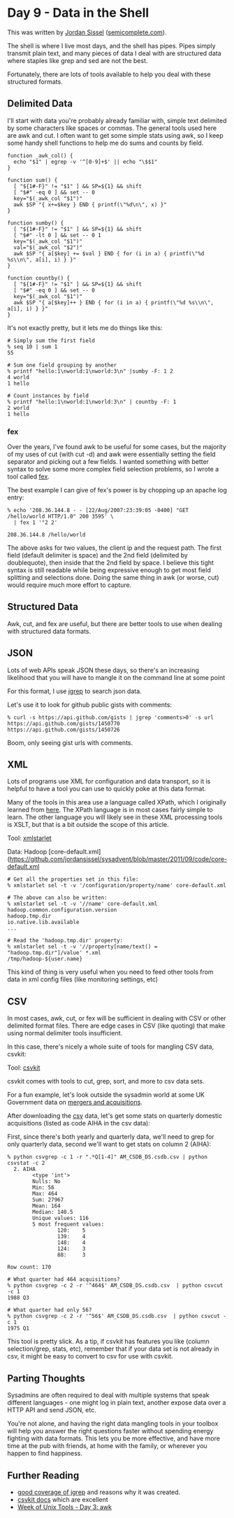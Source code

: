 # Day 9 - Data in the Shell

This was written by [Jordan Sissel](http://twitter.com/jordansissel)
([semicomplete.com](http://semicomplete.com)).

The shell is where I live most days, and the shell has pipes. Pipes simply
transmit plain text, and many pieces of data I deal with are structured data
where staples like grep and sed are not the best.

Fortunately, there are lots of tools available to help you deal with these
structured formats.

## Delimited Data

I'll start with data you're probably already familiar with, simple text
delimited by some characters like spaces or commas. The general tools used
here are awk and cut. I often want to get some simple stats using awk, so I
keep some handy shell functions to help me do sums and counts by field.

    function _awk_col() {
      echo "$1" | egrep -v '^[0-9]+$' || echo "\$$1"
    }

    function sum() {
      [ "${1#-F}" != "$1" ] && SP=${1} && shift
      [ "$#" -eq 0 ] && set -- 0
      key="$(_awk_col "$1")"
      awk $SP "{ x+=$key } END { printf(\"%d\n\", x) }"
    }

    function sumby() {
      [ "${1#-F}" != "$1" ] && SP=${1} && shift
      [ "$#" -lt 0 ] && set -- 0 1
      key="$(_awk_col "$1")"
      val="$(_awk_col "$2")"
      awk $SP "{ a[$key] += $val } END { for (i in a) { printf(\"%d %s\\n\", a[i], i) } }"
    }

    function countby() {
      [ "${1#-F}" != "$1" ] && SP=${1} && shift
      [ "$#" -eq 0 ] && set -- 0
      key="$(_awk_col "$1")"
      awk $SP "{ a[$key]++ } END { for (i in a) { printf(\"%d %s\\n\", a[i], i) } }"
    }

It's not exactly pretty, but it lets me do things like this:

    # Simply sum the first field
    % seq 10 | sum 1
    55

    # Sum one field grouping by another
    % printf "hello:1\nworld:1\nworld:3\n" |sumby -F: 1 2
    4 world
    1 hello

    # Count instances by field
    % printf "hello:1\nworld:1\nworld:3\n" | countby -F: 1
    2 world
    1 hello

### fex

Over the years, I've found awk to be useful for some cases, but the majority
of my uses of cut (with cut -d) and awk were essentially setting the field
separator and picking out a few fields. I wanted something with better syntax to
solve some more complex field selection problems, so I wrote a tool called
[fex](http://semicomplete.com/projects/fex/).

The best example I can give of fex's power is by chopping up an apache log
entry:

    % echo '208.36.144.8 - - [22/Aug/2007:23:39:05 -0400] "GET /hello/world HTTP/1.0" 200 3595' \
      | fex 1 '"2 2'

    208.36.144.8 /hello/world

The above asks for two values, the client ip and the request path. The first
field (default delimiter is space) and the 2nd field (delimited by
doublequote), then inside that the 2nd field by space. I believe this 
tight syntax is still readable while being expressive enough to get most field
splitting and selections done. Doing the same thing in awk (or worse, cut)
would require much more effort to capture.

## Structured Data

Awk, cut, and fex are useful, but there are better tools to use when dealing
with structured data formats.

## JSON

Lots of web APIs speak JSON these days, so there's an increasing likelihood
that you will have to mangle it on the command line at some point

For this format, I use [jgrep](https://github.com/psy1337/JSON-Grep) to search
json data.

Let's use it to look for github public gists with comments:

    % curl -s https://api.github.com/gists | jgrep 'comments>0' -s url     
    https://api.github.com/gists/1450770
    https://api.github.com/gists/1450726

Boom, only seeing gist urls with comments.

## XML

Lots of programs use XML for configuration and data transport, so it is helpful
to have a tool you can use to quickly poke at this data format.

Many of the tools in this area use a language called XPath, which I originally
learned from [here](http://zvon.org/xxl/XPathTutorial/General/examples.html).
The XPath language is in most cases fairly simple to learn. The other language
you will likely see in these XML processing tools is XSLT, but that is a bit
outside the scope of this article.

Tool: [xmlstarlet](http://xmlstar.sourceforge.net/)

Data: Hadoop [core-default.xml](https://github.com/jordansissel/sysadvent/blob/master/2011/09/code/core-default.xml

    # Get all the properties set in this file:
    % xmlstarlet sel -t -v '/configuration/property/name' core-default.xml

    # The above can also be written:
    % xmlstarlet sel -t -v '//name' core-default.xml
    hadoop.common.configuration.version
    hadoop.tmp.dir
    io.native.lib.available
    ...

    # Read the 'hadoop.tmp.dir' property:
    % xmlstarlet sel -t -v '//property[name/text() = "hadoop.tmp.dir"]/value' *.xml  
    /tmp/hadoop-${user.name}

This kind of thing is very useful when you need to feed other tools from data
in xml config files (like monitoring settings, etc)

## CSV

In most cases, awk, cut, or fex will be sufficient in dealing with CSV or other
delimited format files. There are edge cases in CSV (like quoting) that
make using normal delimiter tools insufficient.

In this case, there's nicely a whole suite of tools for mangling CSV data, csvkit:

Tool: [csvkit](https://github.com/onyxfish/csvkit)

csvkit comes with tools to cut, grep, sort, and more to csv data sets.

For a fun example, let's look outside the sysadmin world at some UK Government
data on [mergers and
acquisitions](http://www.ons.gov.uk/ons/rel/international-transactions/mergers-and-acquisitions-involving-uk-companies/q3-2011/dd-am-dataset.html).

After downloading the
[csv](http://www.ons.gov.uk/ons/datasets-and-tables/downloads/csv.csv?dataset=am)
data, let's get some stats on quarterly domestic acquisitions (listed as code
AIHA in the csv data):

First, since there's both yearly and quarterly data, we'll need to grep for only quarterly data, second we'll want to get stats on column 2 (AIHA):

    % python csvgrep -c 1 -r ".*Q[1-4]" AM_CSDB_DS.csdb.csv | python csvstat -c 2            
      2. AIHA
            <type 'int'>
            Nulls: No
            Min: 56
            Max: 464
            Sum: 27967
            Mean: 164
            Median: 140.5
            Unique values: 116
            5 most frequent values:
                    120:    5
                    139:    4
                    148:    4
                    124:    3
                    88:     3

    Row count: 170

    # What quarter had 464 acquisitions?
    % python csvgrep -c 2 -r '^464$' AM_CSDB_DS.csdb.csv  | python csvcut -c 1
    1988 Q3

    # What quarter had only 56?
    % python csvgrep -c 2 -r '^56$' AM_CSDB_DS.csdb.csv  | python csvcut -c 1
    1975 Q1

This tool is pretty slick. As a tip, if csvkit has features you like (column
selection/grep, stats, etc), remember that if your data set is not already in
csv, it might be easy to convert to csv for use with csvkit.

## Parting Thoughts

Sysadmins are often required to deal with multiple systems that speak different
languages - one might log in plain text, another expose data over a HTTP API
and send JSON, etc. 

You're not alone, and having the right data mangling tools in your toolbox will
help you answer the right questions faster without spending energy fighting with
data formats. This lets you be more effective, and have more time at the pub with
friends, at home with the family, or wherever you happen to find happiness.

## Further Reading

* [good coverage of jgrep](http://www.devco.net/archives/2011/07/29/rich-data-on-the-cli.php) and
  reasons why it was created.
* [csvkit docs](http://csvkit.readthedocs.org/en/latest/index.html) which are excellent
* [Week of Unix Tools - Day 3: awk](http://semicomplete.com/blog/articles/week-of-unix-tools/day-3-awk.html)
